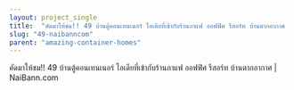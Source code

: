 ```yaml
---
layout: project_single
title:  "คัดมาให้ชม!! 49 บ้านตู้คอนเทนเนอร์ ไอเดียที่เข้ากับร้านกาแฟ ออฟฟิศ รีสอร์ท บ้านตากอากาศ | NaiBan"
slug: "49-naibanncom"
parent: "amazing-container-homes"
---
```

คัดมาให้ชม!! 49 บ้านตู้คอนเทนเนอร์ ไอเดียที่เข้ากับร้านกาแฟ ออฟฟิศ รีสอร์ท บ้านตากอากาศ | NaiBann.com